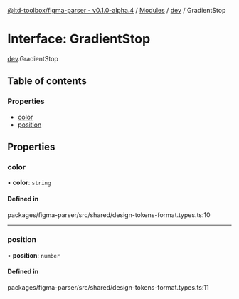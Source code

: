 [@ltd-toolbox/figma-parser - v0.1.0-alpha.4](../README.md) / [Modules](../modules.md) / [dev](../modules/dev.md) / GradientStop

# Interface: GradientStop

[dev](../modules/dev.md).GradientStop

## Table of contents

### Properties

- [color](dev.GradientStop.md#color)
- [position](dev.GradientStop.md#position)

## Properties

### color

• **color**: `string`

#### Defined in

packages/figma-parser/src/shared/design-tokens-format.types.ts:10

___

### position

• **position**: `number`

#### Defined in

packages/figma-parser/src/shared/design-tokens-format.types.ts:11
